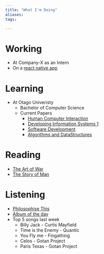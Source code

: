 ```yaml
---
title: "What I'm Doing"
aliases: 
tags: 

---
```


# Working
- At Company-X as an Intern
- On a [react native app](https://github.com/JetHughes/Generator-App)

# Learning
- At Otago Univeristy
	- Bachelor of Computer Science
	- Current Papers
		- [Human Computer Interaction](notes/info-203.md)
		- [Developing Information Systems 1](notes/info-201.md)
		- [Software Development](notes/cosc-202.md)
		- [Algorithms and DataStructures](notes/cosc-201.md)

# Reading
- [The Art of War](notes/the-art-of-war.md)
- [The Story of Man](notes/the-story-of-man.md)

# Listening
- [Philosophise This](https://www.philosophizethis.org)
- [Album of the day](https://1001albumsgenerator.com)
- Top 5 songs last week
	- Billy Jack - Curtis Mayfield
	- Time is the Enemy - Quantic
	- You Fly me - Fingathing
	- Celos - Gotan Project
	- Paris Texas - Gotan Project 